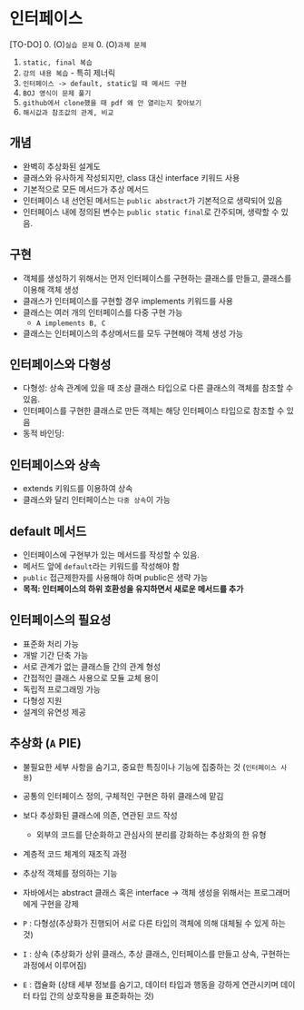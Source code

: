 # 인터페이스

[TO-DO]
0. (O)`실습 문제`
0. (O)`과제 문제`
1. `static, final 복습`
2. `강의 내용 복습` - 특히 제너릭
3. `인터페이스 -> default, static일 때 메서드 구현`
4. `BOJ 영식이 문제 풀기`
5. `github에서 clone했을 때 pdf 왜 안 열리는지 찾아보기`
6. `해시값과 참조값의 관계, 비교` 


## 개념
- 완벽히 추상화된 설계도
- 클래스와 유사하게 작성되지만, class 대신 interface 키워드 사용
- 기본적으로 모든 메서드가 추상 메서드
- 인터페이스 내 선언된 메서드는 `public abstract`가 기본적으로 생략되어 있음
- 인터페이스 내에 정의된 변수는 `public static final`로 간주되며, 생략할 수 있음.

## 구현
- 객체를 생성하기 위해서는 먼저 인터페이스를 구현하는 클래스를 만들고, 클래스를 이용해 객체 생성
- 클래스가 인터페이스를 구현할 경우 implements 키워드를 사용
- 클래스는 여러 개의 인터페이스를 다중 구현 가능
    * ```A implements B, C```
- 클래스는 인터페이스의 추상메서드를 모두 구현해야 객체 생성 가능

## 인터페이스와 다형성
- 다형성: 상속 관계에 있을 때 조상 클래스 타입으로 다른 클래스의 객체를 참조할 수 있음.
- 인터페이스를 구현한 클래스로 만든 객체는 해당 인터페이스 타입으로 참조할 수 있음
- 동적 바인딩:

## 인터페이스와 상속
- extends 키워드를 이용하여 상속
- 클래스와 달리 인터페이스는 `다중 상속`이 가능

## default 메서드
- 인터페이스에 구현부가 있는 메서드를 작성할 수 있음.
- 메서드 앞에 `default`라는 키워드를 작성해야 함
- `public` 접근제한자를 사용해야 하며 public은 생략 가능
- **목적: 인터페이스의 하위 호환성을 유지하면서 새로운 메서드를 추가**

## 인터페이스의 필요성
- 표준화 처리 가능
- 개발 기간 단축 가능
- 서로 관계가 없는 클래스들 간의 관계 형성
- 간접적인 클래스 사용으로 모듈 교체 용이
- 독립적 프로그래밍 가능
- 다형성 지원
- 설계의 유연성 제공

## 추상화 (`A` PIE)
- 불필요한 세부 사항을 숨기고, 중요한 특징이나 기능에 집중하는 것 (`인터페이스 사용`)
- 공통의 인터페이스 정의, 구체적인 구현은 하위 클래스에 맡김
- 보다 추상화된 클래스에 의존, 연관된 코드 작성
    * 외부의 코드를 단순화하고 관심사의 분리를 강화하는 추상화의 한 유형
- 계층적 코드 체계의 재조직 과정
- 추상적 객체를 정의하는 기능
- 자바에서는 abstract 클래스 혹은 interface -> 객체 생성을 위해서는 프로그래머에게 구현을 강제

- `P` : 다형성(추상화가 진행되어 서로 다른 타입의 객체에 의해 대체될 수 있게 하는 것)
- `I` : 상속 (추상화가 상위 클래스, 추상 클래스, 인터페이스를 만들고 상속, 구현하는 과정에서 이루어짐)
- `E` : 캡슐화 (상태 세부 정보를 숨기고, 데이터 타입과 행동을 강하게 연관시키며 데이터 타입 간의 상호작용을 표준화하는 것)